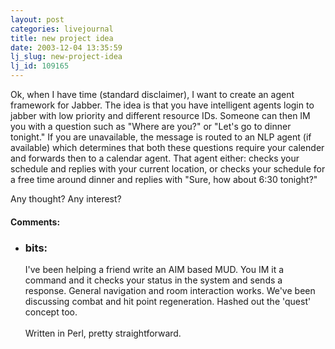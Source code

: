 ```yaml
---
layout: post
categories: livejournal
title: new project idea
date: 2003-12-04 13:35:59
lj_slug: new-project-idea
lj_id: 109165
---
```

Ok, when I have time (standard disclaimer), I want to create an agent framework for Jabber. The idea is that you have intelligent agents login to jabber with low priority and different resource IDs. Someone can then IM you with a question such as "Where are you?" or "Let's go to dinner tonight." If you are unavailable, the message is routed to an NLP agent (if available) which determines that both these questions require your calender and forwards then to a calendar agent. That agent either: checks your schedule and replies with your current location, or checks your schedule for a free time around dinner and replies with "Sure, how about 6:30 tonight?"  



Any thought? Any interest?


<div id="comments"><h4>Comments:</h4><div class="lj-comments"><ul>
<li><h3>bits: </h3>
<a id="comment-147"></a>
<p>I've been helping a friend write an AIM based MUD.  You IM it a command and it checks your status in the system and sends a response.  General navigation and room interaction works.  We've been discussing combat and hit point regeneration.  Hashed out the 'quest' concept too. <br>
<br>
Written in Perl, pretty straightforward.</p>
</li>
</ul></div></div>
